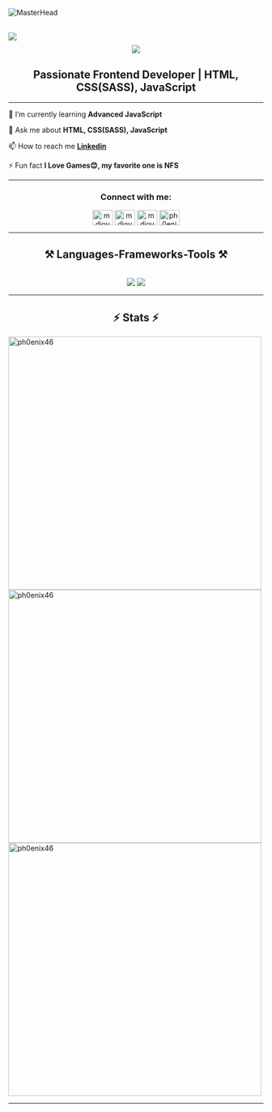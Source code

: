 ![MasterHead](https://repository-images.githubusercontent.com/588181932/e36ec678-7984-4cdd-8e4c-a3932772ff8e)
<br/>
<br/>

<img align="left" src="https://visitor-badge.laobi.icu/badge?page_id=pH0enix46.pH0enix46" />
<h1 align="center">
    <img src="https://readme-typing-svg.herokuapp.com/?font=Righteous&size=45&center=true&vCenter=true&width=500&height=70&duration=4000&lines=Hi+There!+👋+I'm+MD+JOY;" />
</h1>
<h2 align="center">Passionate Frontend Developer | HTML, CSS(SASS), JavaScript</h2>
<hr/>

<div align="left">
    
🌱 I’m currently learning **Advanced JavaScript**

💬 Ask me about **HTML, CSS(SASS), JavaScript**

📫 How to reach me **[Linkedin](https://www.linkedin.com/in/mdjoy46/)**

⚡ Fun fact **I Love Games😊, my favorite one is NFS**

</div>
<hr/>
<h3 align="center">Connect with me:</h3>
<p align="center">
<a href="https://twitter.com/mdjoy4646" target="blank"><img align="center" src="https://raw.githubusercontent.com/rahuldkjain/github-profile-readme-generator/master/src/images/icons/Social/twitter.svg" alt="mdjoy4646" height="30" width="40" /></a>
<a href="https://linkedin.com/in/mdjoy46" target="blank"><img align="center" src="https://raw.githubusercontent.com/rahuldkjain/github-profile-readme-generator/master/src/images/icons/Social/linked-in-alt.svg" alt="mdjoy46" height="30" width="40" /></a>
<a href="https://fb.com/mdjoy46" target="blank"><img align="center" src="https://raw.githubusercontent.com/rahuldkjain/github-profile-readme-generator/master/src/images/icons/Social/facebook.svg" alt="mdjoy46" height="30" width="40" /></a>
<a href="https://www.leetcode.com/ph0enix46" target="blank"><img align="center" src="https://raw.githubusercontent.com/rahuldkjain/github-profile-readme-generator/master/src/images/icons/Social/leet-code.svg" alt="ph0enix46" height="30" width="40" /></a>
</p>
<hr/>
 
<h2 align="center">⚒️ Languages-Frameworks-Tools ⚒️</h2>
<br/>
<div align="center">
    <img src="https://skillicons.dev/icons?i=html,css,sass" />
    <img src="https://skillicons.dev/icons?i=javascript" /><br>
</div>
<hr/>

<h2 align="center">⚡ Stats ⚡</h2>
<img align="left" width=500 src="https://github-readme-streak-stats.herokuapp.com/?user=ph0enix46&&theme=tokyonight" alt="ph0enix46" />
<img align="center" width=500 src="https://github-readme-stats.vercel.app/api?username=ph0enix46&show_icons=true&locale=en&theme=tokyonight" alt="ph0enix46" />
<img align="center" width=500 src="https://github-readme-stats.vercel.app/api/top-langs?username=ph0enix46&show_icons=true&locale=en&layout=compact&theme=tokyonight" alt="ph0enix46" />

<hr/>
